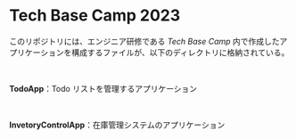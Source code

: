 # Tech Base Camp 2023

このリポジトリには、エンジニア研修である _Tech Base Camp_ 内で作成したアプリケーションを構成するファイルが、以下のディレクトリに格納されている。

<br>

**TodoApp**：Todo リストを管理するアプリケーション

<br>

**InvetoryControlApp**：在庫管理システムのアプリケーション
